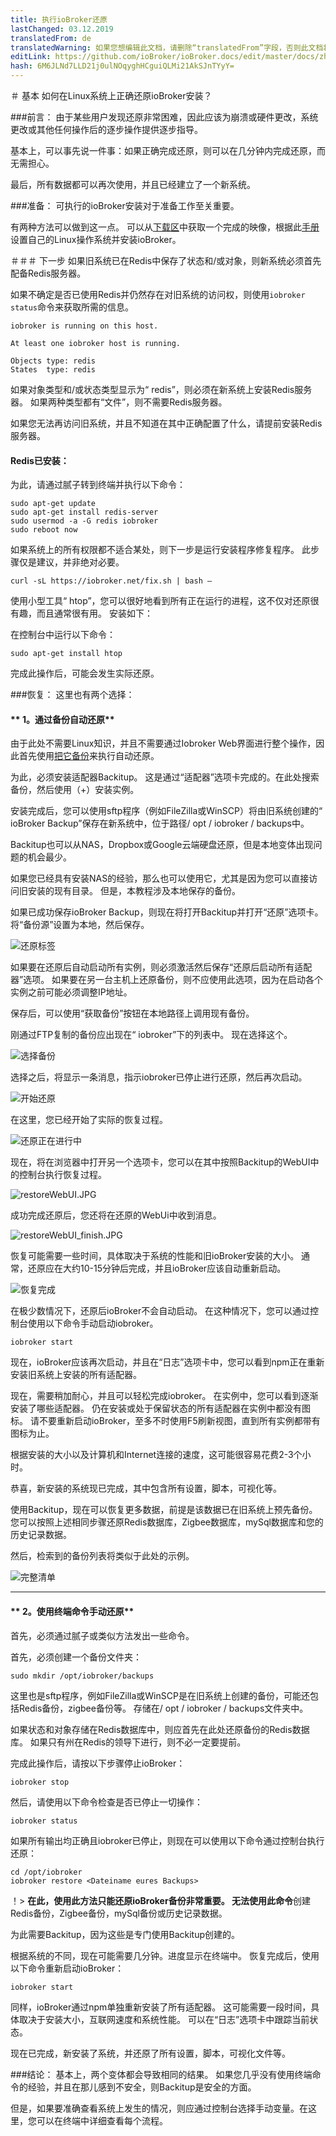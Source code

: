 ```yaml
---
title: 执行ioBroker还原
lastChanged: 03.12.2019
translatedFrom: de
translatedWarning: 如果您想编辑此文档，请删除“translatedFrom”字段，否则此文档将再次自动翻译
editLink: https://github.com/ioBroker/ioBroker.docs/edit/master/docs/zh-cn/tutorial/restore.md
hash: 6M6JLNd7LLD21j0ulNOqyghHCguiQLMi21AkSJnTYyY=
---
```

＃ 基本
如何在Linux系统上正确还原ioBroker安装？

###前言：
由于某些用户发现还原非常困难，因此应该为崩溃或硬件更改，系统更改或其他任何操作后的逐步操作提供逐步指导。

基本上，可以事先说一件事：如果正确完成还原，则可以在几分钟内完成还原，而无需担心。

最后，所有数据都可以再次使用，并且已经建立了一个新系统。

###准备：
可执行的ioBroker安装对于准备工作至关重要。

有两种方法可以做到这一点。
可以从[下载区](https://www.iobroker.net/#de/download)中获取一个完成的映像，根据此[手册](https://www.iobroker.net/#de/documentation/install/linux.md)设置自己的Linux操作系统并安装ioBroker。

＃＃＃ 下一步
如果旧系统已在Redis中保存了状态和/或对象，则新系统必须首先配备Redis服务器。

如果不确定是否已使用Redis并仍然存在对旧系统的访问权，则使用`iobroker status`命令来获取所需的信息。

```
iobroker is running on this host.

At least one iobroker host is running.

Objects type: redis
States  type: redis
```

如果对象类型和/或状态类型显示为“ redis”，则必须在新系统上安装Redis服务器。
如果两种类型都有“文件”，则不需要Redis服务器。

如果您无法再访问旧系统，并且不知道在其中正确配置了什么，请提前安装Redis服务器。

#### Redis已安装：
为此，请通过腻子转到终端并执行以下命令：

```
sudo apt-get update
sudo apt-get install redis-server
sudo usermod -a -G redis iobroker
sudo reboot now
```

如果系统上的所有权限都不适合某处，则下一步是运行安装程序修复程序。
此步骤仅是建议，并非绝对必要。

```
curl -sL https://iobroker.net/fix.sh | bash –
```

使用小型工具“ htop”，您可以很好地看到所有正在运行的进程，这不仅对还原很有趣，而且通常很有用。
安装如下：

在控制台中运行以下命令：

```
sudo apt-get install htop
```

完成此操作后，可能会发生实际还原。

###恢复：
这里也有两个选择：

#### ** 1。通过备份自动还原**
由于此处不需要Linux知识，并且不需要通过Iobroker Web界面进行整个操作，因此首先使用[把它备份](https://github.com/simatec/ioBroker.backitup/blob/master/README.md)来执行自动还原。

为此，必须安装适配器Backitup。
这是通过“适配器”选项卡完成的。在此处搜索备份，然后使用（+）安装实例。

安装完成后，您可以使用sftp程序（例如FileZilla或WinSCP）将由旧系统创建的“ ioBroker Backup”保存在新系统中，位于路径/ opt / iobroker / backups中。

Backitup也可以从NAS，Dropbox或Google云端硬盘还原，但是本地变体出现问题的机会最少。

如果您已经具有安装NAS的经验，那么也可以使用它，尤其是因为您可以直接访问旧安装的现有目录。
但是，本教程涉及本地保存的备份。

如果已成功保存ioBroker Backup，则现在将打开Backitup并打开“还原”选项卡。
将“备份源”设置为本地，然后保存。

![还原标签](../../de/tutorial/media/restore/1575301096581-restoretab.jpg)

如果要在还原后自动启动所有实例，则必须激活然后保存“还原后启动所有适配器”选项。
如果要在另一台主机上还原备份，则不应使用此选项，因为在启动各个实例之前可能必须调整IP地址。

保存后，可以使用“获取备份”按钮在本地路径上调用现有备份。

刚通过FTP复制的备份应出现在“ iobroker”下的列表中。
现在选择这个。

![选择备份](../../de/tutorial/media/restore/1575301146928-restoreliste.jpg)

选择之后，将显示一条消息，指示iobroker已停止进行还原，然后再次启动。

![开始还原](../../de/tutorial/media/restore/1575301175231-restorestart.jpg)

在这里，您已经开始了实际的恢复过程。

![还原正在进行中](../../de/tutorial/media/restore/1575301208033-restore.jpg)

现在，将在浏览器中打开另一个选项卡，您可以在其中按照Backitup的WebUI中的控制台执行恢复过程。

![restoreWebUI.JPG](../../de/tutorial/media/restore/restoreWebUI.JPG)

成功完成还原后，您还将在还原的WebUi中收到消息。

![restoreWebUI_finish.JPG](../../de/tutorial/media/restore/restoreWebUI_finish.JPG)

恢复可能需要一些时间，具体取决于系统的性能和旧ioBroker安装的大小。
通常，还原应在大约10-15分钟后完成，并且ioBroker应该自动重新启动。

![恢复完成](../../de/tutorial/media/restore/1575301228008-restorefinish.jpg)

在极少数情况下，还原后ioBroker不会自动启动。
在这种情况下，您可以通过控制台使用以下命令手动启动iobroker。

```
iobroker start
```

现在，ioBroker应该再次启动，并且在“日志”选项卡中，您可以看到npm正在重新安装旧系统上安装的所有适配器。

现在，需要稍加耐心，并且可以轻松完成iobroker。
在实例中，您可以看到逐渐安装了哪些适配器。
仍在安装或处于保留状态的所有适配器在实例中都没有图标。
请不要重新启动ioBroker，至多不时使用F5刷新视图，直到所有实例都带有图标为止。

根据安装的大小以及计算机和Internet连接的速度，这可能很容易花费2-3个小时。

恭喜，新安装的系统现已完成，其中包含所有设置，脚本，可视化等。

使用Backitup，现在可以恢复更多数据，前提是该数据已在旧系统上预先备份。
您可以按照上述相同步骤还原Redis数据库，Zigbee数据库，mySql数据库和您的历史记录数据。

然后，检索到的备份列表将类似于此处的示例。

![完整清单](../../de/tutorial/media/restore/1575362131512-fullliste.jpg)

*****************************************************************************************************************************************

#### ** 2。使用终端命令手动还原**
首先，必须通过腻子或类似方法发出一些命令。

首先，必须创建一个备份文件夹：

```
sudo mkdir /opt/iobroker/backups
```

这里也是sftp程序，例如FileZilla或WinSCP是在旧系统上创建的备份，可能还包括Redis备份，zigbee备份等。
存储在/ opt / iobroker / backups文件夹中。

如果状态和对象存储在Redis数据库中，则应首先在此处还原备份的Redis数据库。
如果只有州在Redis的领导下进行，则不必一定要提前。

完成此操作后，请按以下步骤停止ioBroker：

```
iobroker stop
```

然后，请使用以下命令检查是否已停止一切操作：

```
iobroker status
```

如果所有输出均正确且iobroker已停止，则现在可以使用以下命令通过控制台执行还原：

```
cd /opt/iobroker
iobroker restore <Dateiname eures Backups>
```

！> **在此，使用此方法只能还原ioBroker备份非常重要。
无法使用此命令**创建Redis备份，Zigbee备份，mySql备份或历史记录数据。

为此需要Backitup，因为这些是专门使用Backitup创建的。

根据系统的不同，现在可能需要几分钟。进度显示在终端中。
恢复完成后，使用以下命令重新启动ioBroker：

```
iobroker start
```

同样，ioBroker通过npm单独重新安装了所有适配器。
这可能需要一段时间，具体取决于安装大小，互联网速度和系统性能。
可以在“日志”选项卡中跟踪当前状态。

现在已完成，新安装了系统，并还原了所有设置，脚本，可视化文件等。

###结论：
基本上，两个变体都会导致相同的结果。
如果您几乎没有使用终端命令的经验，并且在那儿感到不安全，则Backitup是安全的方面。

但是，如果要准确查看系统上发生的情况，则应通过控制台选择手动变量。在这里，您可以在终端中详细查看每个流程。
